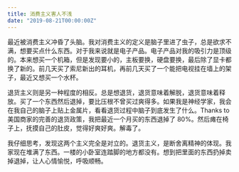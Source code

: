 ```yaml
---
title: 消费主义害人不浅
date: "2019-08-21T00:00:00Z"
---
```


最近被消费主义冲昏了头脑。我对消费主义的定义是脑子里进了虫子，总是欲求不满，想要买点什么东西。对于我来说就是电子产品。电子产品对我的吸引力是顶级的。本来想买一个机箱，但是发现要小的，主板要换，硬盘要换，最后除了显卡都换了新的。前几天买了索尼新出的耳机，再前几天买了一个能把电视挂在墙上的架子，最近又想买一个水杯。

退货主义则是另一种程度的相反。总是想退货，退货意味着解脱，退货意味着释放。买了一个东西然后退掉，要比压根不曾买过爽得多。如果我是神经学家，我会在我自己的脑子上贴上金属片，看看退货过程中脑子到底发生了什么。Thanks to 美国商家的完善的退货政策，我把最近一个月买的东西退掉了 80%。然后瘫在椅子上，抚摸自己的肚皮，觉得好爽好爽。解毒了。

我仔细思考，发现这两个主义完全是对立的。退货主义，是断舍离精神的体现。我家现在堆满了东西。一楼的小卧室连踏脚的地方都没有。想到把里面的东西扔掉卖掉退掉，让人心情愉悦，呼吸顺畅。
